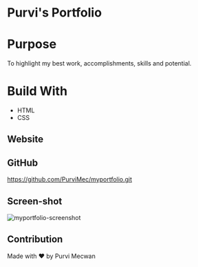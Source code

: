 # Purvi's Portfolio

# Purpose
To highlight my best work, accomplishments, skills and potential.

# Build With
* HTML
* CSS

## Website


## GitHub
https://github.com/PurviMec/myportfolio.git

## Screen-shot
![myportfolio-screenshot](https://user-images.githubusercontent.com/86253830/132101631-6e46799f-767f-489f-af96-bef5f6b19d2c.png)


## Contribution
Made with ❤️ by Purvi Mecwan

